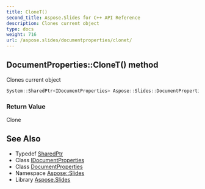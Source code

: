 ```yaml
---
title: CloneT()
second_title: Aspose.Slides for C++ API Reference
description: Clones current object
type: docs
weight: 716
url: /aspose.slides/documentproperties/clonet/
---
```

## DocumentProperties::CloneT() method


Clones current object

```cpp
System::SharedPtr<IDocumentProperties> Aspose::Slides::DocumentProperties::CloneT() override
```


### Return Value

Clone

## See Also

* Typedef [SharedPtr](../../../system/sharedptr/)
* Class [IDocumentProperties](../../idocumentproperties/)
* Class [DocumentProperties](../)
* Namespace [Aspose::Slides](../../)
* Library [Aspose.Slides](../../../)